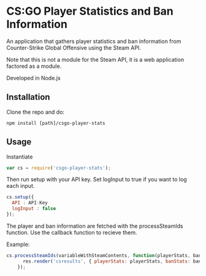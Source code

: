 # CS:GO Player Statistics and Ban Information

An application that gathers player statistics and ban information from Counter-Strike Global Offensive using the Steam API.

Note that this is not a module for the Steam API, it is a web application factored as a module.

Developed in Node.js

## Installation

Clone the repo and do:
```
npm install [path]/csgo-player-stats
```
## Usage
Instantiate
```js
var cs = require('csgo-player-stats');
```

Then run setup with your API key. Set logInput to true if you want to log each input.

```js
cs.setup({
  API : API-Key
  logInput : false
});
```
The player and ban information are fetched with the processSteamIds function. Use the callback function to recieve them.

Example:
```js
cs.processSteamIds(variableWithSteamContents, function(playerStats, banStats) {
      res.render('csresults', { playerStats: playerStats, banStats: banStats });
    });
```